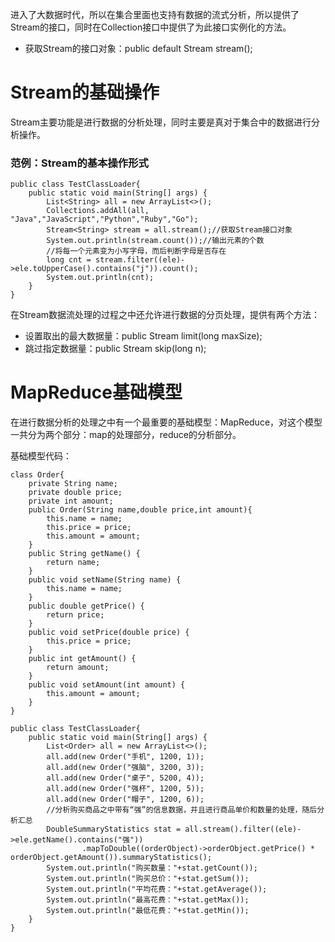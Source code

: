 进入了大数据时代，所以在集合里面也支持有数据的流式分析，所以提供了Stream的接口，同时在Collection接口中提供了为此接口实例化的方法。
- 获取Stream的接口对象：public default Stream<E> stream();

# Stream的基础操作
Stream主要功能是进行数据的分析处理，同时主要是真对于集合中的数据进行分析操作。

### 范例：Stream的基本操作形式

```
public class TestClassLoader{
	public static void main(String[] args) {
		List<String> all = new ArrayList<>();
		Collections.addAll(all, "Java","JavaScript","Python","Ruby","Go");
		Stream<String> stream = all.stream();//获取Stream接口对象
		System.out.println(stream.count());//输出元素的个数
		//将每一个元素变为小写字母，而后判断字母是否存在
		long cnt = stream.filter((ele)->ele.toUpperCase().contains("j")).count();
		System.out.println(cnt);
	}
}
```

在Stream数据流处理的过程之中还允许进行数据的分页处理，提供有两个方法：
- 设置取出的最大数据量：public Stream<T> limit(long maxSize);
- 跳过指定数据量：public Stream<T> skip(long n);

# MapReduce基础模型
在进行数据分析的处理之中有一个最重要的基础模型：MapReduce，对这个模型一共分为两个部分：map的处理部分，reduce的分析部分。

基础模型代码：

```
class Order{
	private String name;
	private double price;
	private int amount;
	public Order(String name,double price,int amount){
		this.name = name;
		this.price = price;
		this.amount = amount;
	}
	public String getName() {
		return name;
	}
	public void setName(String name) {
		this.name = name;
	}
	public double getPrice() {
		return price;
	}
	public void setPrice(double price) {
		this.price = price;
	}
	public int getAmount() {
		return amount;
	}
	public void setAmount(int amount) {
		this.amount = amount;
	}
}

public class TestClassLoader{
	public static void main(String[] args) {
		List<Order> all = new ArrayList<>();
		all.add(new Order("手机", 1200, 1));
		all.add(new Order("强脑", 3200, 3));
		all.add(new Order("桌子", 5200, 4));
		all.add(new Order("强杯", 1200, 5));
		all.add(new Order("帽子", 1200, 6));
		//分析购买商品之中带有“强”的信息数据，并且进行商品单价和数量的处理，随后分析汇总
		DoubleSummaryStatistics stat = all.stream().filter((ele)->ele.getName().contains("强"))
				.mapToDouble((orderObject)->orderObject.getPrice() * orderObject.getAmount()).summaryStatistics();
		System.out.println("购买数量："+stat.getCount());
		System.out.println("购买总价："+stat.getSum());
		System.out.println("平均花费："+stat.getAverage());
		System.out.println("最高花费："+stat.getMax());
		System.out.println("最低花费："+stat.getMin());
	}
}
```